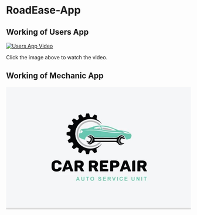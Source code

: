 # RoadEase-App

## Working of Users App

[![Users App Video]()](https://github.com/Shreyak810/RoadEase-App/assets/113600207/00a5e4b1-68c9-4c77-870e-d2b4e642a0da)

Click the image above to watch the video.

## Working of Mechanic App

[![Mechanic App Video](https://github.com/Shreyak810/RoadEase-App/blob/main/drivers_app/images/logo1.jpg?raw=true)](https://github.com/Shreyak810/RoadEase-App/assets/113600207/ed3869d6-94c0-44ca-8a5c-02d7bcde3030)

